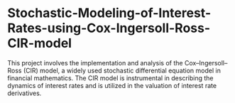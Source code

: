 # Stochastic-Modeling-of-Interest-Rates-using-Cox-Ingersoll-Ross-CIR-model
This project involves the implementation and analysis of the Cox–Ingersoll–Ross (CIR) model, a widely used stochastic differential equation model in financial mathematics. The CIR model is instrumental in describing the dynamics of interest rates and is utilized in the valuation of interest rate derivatives.
